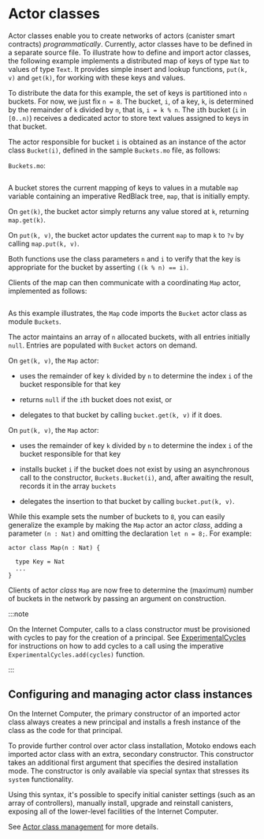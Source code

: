 # Actor classes

Actor classes enable you to create networks of actors (canister smart contracts) *programmatically*. Currently, actor classes have to be defined in a separate source file. To illustrate how to define and import actor classes, the following example implements a distributed map of keys of type `Nat` to values of type `Text`. It provides simple insert and lookup functions, `put(k, v)` and `get(k)`, for working with these keys and values.

To distribute the data for this example, the set of keys is partitioned into `n` buckets. For now, we just fix `n = 8`. The bucket, `i`, of a key, `k`, is determined by the remainder of `k` divided by `n`, that is, `i = k % n`. The `i`th bucket (`i` in `[0..n)`) receives a dedicated actor to store text values assigned to keys in that bucket.

The actor responsible for bucket `i` is obtained as an instance of the actor class `Bucket(i)`, defined in the sample `Buckets.mo` file, as follows:

`Buckets.mo`:

``` motoko name=Buckets file=./examples/Buckets.mo
```

A bucket stores the current mapping of keys to values in a mutable `map` variable containing an imperative RedBlack tree, `map`, that is initially empty.

On `get(k)`, the bucket actor simply returns any value stored at `k`, returning `map.get(k)`.

On `put(k, v)`, the bucket actor updates the current `map` to map `k` to `?v` by calling `map.put(k, v)`.

Both functions use the class parameters `n` and `i` to verify that the key is appropriate for the bucket by asserting `((k % n) == i)`.

Clients of the map can then communicate with a coordinating `Map` actor, implemented as follows:

``` motoko include=Buckets file=./examples/Map.mo
```

As this example illustrates, the `Map` code imports the `Bucket` actor class as module `Buckets`.

The actor maintains an array of `n` allocated buckets, with all entries initially `null`. Entries are populated with `Bucket` actors on demand.

On `get(k, v)`, the `Map` actor:

-   uses the remainder of key `k` divided by `n` to determine the index `i` of the bucket responsible for that key

-   returns `null` if the `i`th bucket does not exist, or

-   delegates to that bucket by calling `bucket.get(k, v)` if it does.

On `put(k, v)`, the `Map` actor:

-   uses the remainder of key `k` divided by `n` to determine the index `i` of the bucket responsible for that key

-   installs bucket `i` if the bucket does not exist by using an asynchronous call to the constructor, `Buckets.Bucket(i)`, and, after awaiting the result, records it in the array `buckets`

-   delegates the insertion to that bucket by calling `bucket.put(k, v)`.

While this example sets the number of buckets to `8`, you can easily generalize the example by making the `Map` actor an actor *class*, adding a parameter `(n : Nat)` and omitting the declaration `let n = 8;`. For example:

``` motoko no-repl
actor class Map(n : Nat) {

  type Key = Nat
  ...
}
```

Clients of actor *class* `Map` are now free to determine the (maximum) number of buckets in the network by passing an argument on construction.

:::note

  On the Internet Computer, calls to a class constructor must be provisioned with cycles to pay for the creation of a principal. See [ExperimentalCycles](./base/ExperimentalCycles.md) for instructions on how to add cycles to a call using the imperative `ExperimentalCycles.add(cycles)` function.

:::

## Configuring and managing actor class instances

On the Internet Computer, the primary constructor of an imported actor class always creates a new principal and installs a fresh instance of the class as the code for that principal.

To provide further control over actor class installation, Motoko endows each imported actor class with an extra, secondary constructor.
This constructor takes an additional first argument that specifies the desired installation mode. The constructor is only available via special syntax that stresses its
`system` functionality.

Using this syntax, it's possible to specify initial canister settings (such as an array of controllers), manually install, upgrade and reinstall canisters, exposing all of the
lower-level facilities of the Internet Computer.

See [Actor class management](language-manual.md#actor-class-management) for more details.

